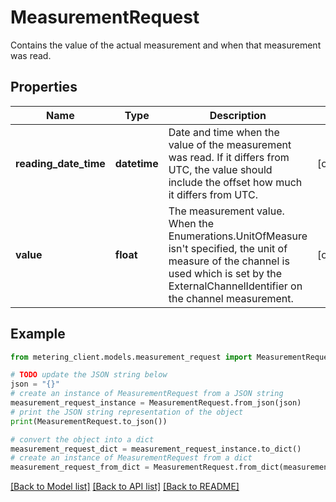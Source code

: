# MeasurementRequest

Contains the value of the actual measurement and when that measurement was read.

## Properties

Name | Type | Description | Notes
------------ | ------------- | ------------- | -------------
**reading_date_time** | **datetime** | Date and time when the value of the measurement was read.  If it differs from UTC, the value should include the offset how much it differs from UTC. | [optional] 
**value** | **float** | The measurement value.    When the Enumerations.UnitOfMeasure isn&#39;t specified, the unit of measure of the channel is used which  is set by the ExternalChannelIdentifier on the channel measurement. | [optional] 

## Example

```python
from metering_client.models.measurement_request import MeasurementRequest

# TODO update the JSON string below
json = "{}"
# create an instance of MeasurementRequest from a JSON string
measurement_request_instance = MeasurementRequest.from_json(json)
# print the JSON string representation of the object
print(MeasurementRequest.to_json())

# convert the object into a dict
measurement_request_dict = measurement_request_instance.to_dict()
# create an instance of MeasurementRequest from a dict
measurement_request_from_dict = MeasurementRequest.from_dict(measurement_request_dict)
```
[[Back to Model list]](../README.md#documentation-for-models) [[Back to API list]](../README.md#documentation-for-api-endpoints) [[Back to README]](../README.md)


